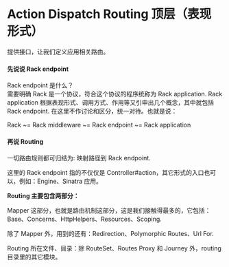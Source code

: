 # Action Dispatch Routing 顶层（表现形式）

提供接口，让我们定义应用相关路由。

#### 先说说 Rack endpoint

Rack endpoint 是什么？
<br>
需要明确 Rack 是一个协议，符合这个协议的程序统称为 Rack application. Rack application 根据表现形式、调用方式、作用等又引申出几个概念，其中就包括 Rack endpoint. 在这里不作讨论和区分，统一对待。也就是说：

Rack ~= Rack middleware ~= Rack endpoint ~= Rack application

#### 再说 Routing

一切路由规则都可归结为: 映射路径到 Rack endpoint.

这里的 Rack endpoint 指的不仅仅是 Controller#action，其它形式的入口也可以，例如：Engine、Sinatra 应用。

**Routing 主要包含两部分：**

Mapper 这部分，也就是路由机制这部分，这是我们接触得最多的，它包括：Base、Concerns、HttpHelpers、Resources、Scoping.

除了 Mapper 外，用到的还有：Redirection、Polymorphic Routes、Url For.

Routing 所在文件、目录：除 RouteSet、Routes Proxy 和 Journey 外，routing 目录里的其它模块。
